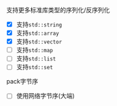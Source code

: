 支持更多标准库类型的序列化/反序列化

- [x] 支持`std::string`
- [x] 支持`std::array`
- [x] 支持`std::vector`
- [ ] 支持`std::map`
- [ ] 支持`std::list`
- [ ] 支持`std::set`

pack字节序

- [ ] 使用网络字节序(大端)

